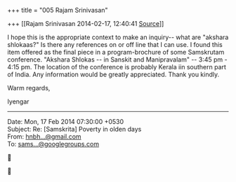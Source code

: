+++
title = "005 Rajam Srinivasan"

+++
[[Rajam Srinivasan	2014-02-17, 12:40:41 [Source](https://groups.google.com/g/samskrita/c/uWQpEdoCsIs)]]



I hope this is the appropriate context to make an inquiry-- what are "akshara shlokaas?" Is there any references on or off line that I can use. I found this item offered as the final piece in a program-brochure of some Samskrutam conference. "Akshara Shlokas -- in Sanskit and Manipravalam" -- 3:45 pm - 4:15 pm. The location of the conference is probably Kerala iin southern part of India. Any information would be greatly appreciated. Thank you kindly.

  

Warm regards,

  

Iyengar  
  

------------------------------------------------------------------------

Date: Mon, 17 Feb 2014 07:30:00 +0530  
Subject: Re: \[Samskrita\] Poverty in olden days  
From: [hnbh...@gmail.com]()  
To: [sams...@googlegroups.com]()





